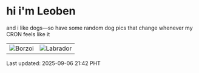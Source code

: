 # hi i'm Leoben

and i like dogs—so have some random dog pics that change whenever my CRON feels like it

|  |  |
|--------|----------|
| ![Borzoi](https://random-dog-vercel.vercel.app/api/random-borzoi?v=1757166167) | ![Labrador](https://random-dog-vercel.vercel.app/api/random-labrador?v=1757166167) |

Last updated: 2025-09-06 21:42 PHT
